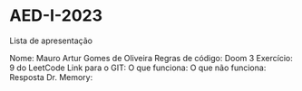 # AED-I-2023

Lista de apresentação

Nome: Mauro Artur Gomes de Oliveira
Regras de código: Doom 3
Exercício: 9 do LeetCode
Link para o GIT: 
O que funciona:
O que não funciona:
Resposta Dr. Memory:
